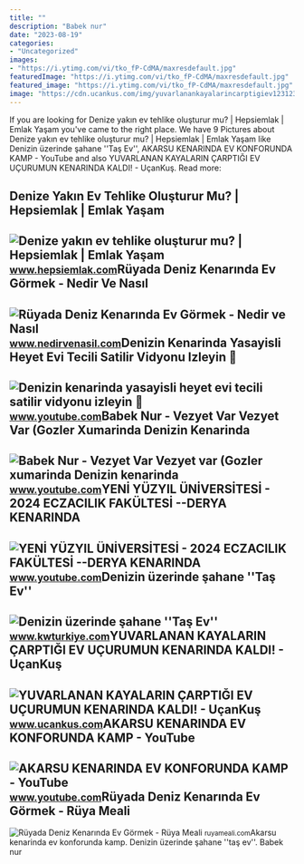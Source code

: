 ```yaml
---
title: ""
description: "Babek nur"
date: "2023-08-19"
categories:
- "Uncategorized"
images:
- "https://i.ytimg.com/vi/tko_fP-CdMA/maxresdefault.jpg"
featuredImage: "https://i.ytimg.com/vi/tko_fP-CdMA/maxresdefault.jpg"
featured_image: "https://i.ytimg.com/vi/tko_fP-CdMA/maxresdefault.jpg"
image: "https://cdn.ucankus.com/img/yuvarlanankayalarincarptigiev123123.jpg"
---
```


If you are looking for Denize yakın ev tehlike oluşturur mu? | Hepsiemlak | Emlak Yaşam you've came to the right place. We have 9 Pictures about Denize yakın ev tehlike oluşturur mu? | Hepsiemlak | Emlak Yaşam like Denizin üzerinde şahane ''Taş Ev'', AKARSU KENARINDA EV KONFORUNDA KAMP - YouTube and also YUVARLANAN KAYALARIN ÇARPTIĞI EV UÇURUMUN KENARINDA KALDI! - UçanKuş. Read more:

Denize Yakın Ev Tehlike Oluşturur Mu? | Hepsiemlak | Emlak Yaşam
----------------------------------------------------------------

 ![Denize yakın ev tehlike oluşturur mu? | Hepsiemlak | Emlak Yaşam](https://www.hepsiemlak.com/emlak-yasam/wp-content/uploads/2018/03/denize-yakin-ev-tehlike-olusturur-mu-2.jpg) <small>www.hepsiemlak.com</small>Rüyada Deniz Kenarında Ev Görmek - Nedir Ve Nasıl
-------------------------------------------------

 ![Rüyada Deniz Kenarında Ev Görmek - Nedir ve Nasıl](https://www.nedirvenasil.com/wp-content/uploads/2020/11/Ruyada-Deniz-Kenarinda-Ev-Gormek.jpg) <small>www.nedirvenasil.com</small>Denizin Kenarinda Yasayisli Heyet Evi Tecili Satilir Vidyonu Izleyin 📲
----------------------------------------------------------------------

 ![Denizin kenarinda yasayisli heyet evi tecili satilir vidyonu izleyin 📲](https://i.ytimg.com/vi/tko_fP-CdMA/maxresdefault.jpg) <small>www.youtube.com</small>Babek Nur - Vezyet Var Vezyet Var (Gozler Xumarinda Denizin Kenarinda
---------------------------------------------------------------------

 ![Babek Nur - Vezyet Var Vezyet var (Gozler xumarinda Denizin kenarinda](https://i.ytimg.com/vi/Ur75Ur0e_-0/maxresdefault.jpg) <small>www.youtube.com</small>YENİ YÜZYIL ÜNİVERSİTESİ - 2024 ECZACILIK FAKÜLTESİ --DERYA KENARINDA
---------------------------------------------------------------------

 ![YENİ YÜZYIL ÜNİVERSİTESİ - 2024 ECZACILIK FAKÜLTESİ --DERYA KENARINDA](https://i.ytimg.com/vi/PXDj4R5vv6Y/maxresdefault.jpg?sqp=-oaymwEmCIAKENAF8quKqQMa8AEB-AH-CYAC0AWKAgwIABABGFkgZShjMA8=&rs=AOn4CLAGz9Xk32wIvTKMEwBNijOrAjVIsg) <small>www.youtube.com</small>Denizin üzerinde şahane ''Taş Ev''
----------------------------------

 ![Denizin üzerinde şahane ''Taş Ev''](https://repstaticneu.azureedge.net/images/2004/L/WM/Large/c5f9a639-ee2d-4f55-97f5-017857b20a4f-57532577-24e7-4928-88d9-f3e2ebf91a52.jpg) <small>www.kwturkiye.com</small>YUVARLANAN KAYALARIN ÇARPTIĞI EV UÇURUMUN KENARINDA KALDI! - UçanKuş
--------------------------------------------------------------------

 ![YUVARLANAN KAYALARIN ÇARPTIĞI EV UÇURUMUN KENARINDA KALDI! - UçanKuş](https://cdn.ucankus.com/img/yuvarlanankayalarincarptigiev123123.jpg) <small>www.ucankus.com</small>AKARSU KENARINDA EV KONFORUNDA KAMP - YouTube
---------------------------------------------

 ![AKARSU KENARINDA EV KONFORUNDA KAMP - YouTube](https://i.ytimg.com/vi/mJ9sXsp0uV0/maxresdefault.jpg) <small>www.youtube.com</small>Rüyada Deniz Kenarında Ev Görmek - Rüya Meali
---------------------------------------------

 ![Rüyada Deniz Kenarında Ev Görmek - Rüya Meali](http://ruyameali.com/wp-content/uploads/2019/07/ruyada-deniz-kenarinda-ev-gormek-810x540.jpg) <small>ruyameali.com</small>Akarsu kenarinda ev konforunda kamp. Denizin üzerinde şahane ''taş ev''. Babek nur
